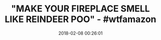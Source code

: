 ---
title: '"MAKE YOUR FIREPLACE SMELL LIKE REINDEER POO" - #wtfamazon'
name: >-
  Bull Schmidt's Reindeer Poo Strongly Scented Hand Poured Vegan Wax Melts, 12
  Scented Wax Cubes, 6.4 Ounces in 2 x 6-Packs
date: '2018-02-08 00:26:01'
buy_now: >-
  https://www.amazon.com/Bull-Schmidts-Reindeer-Strongly-Scented/dp/B01LXT3VL2?SubscriptionId=AKIAIA5RBQIWQVTCUEUQ&tag=coldcutdeals-20&linkCode=xm2&camp=2025&creative=165953&creativeASIN=B01LXT3VL2
description_markdown: >+
  Bull Schmidt's Reindeer Poo Strongly Scented Hand Poured Vegan Wax Melts, 12
  Scented Wax Cubes, 6.4 Ounces in 2 x 6-Packs

    - Soy wax burns cleaner and cooler, and it is even washable with just soap and warm water!

    - This soy-based product was created using sustainable methods and materials. The components used to make this product are vegan. Candlecopia does not use animal products or products derived from animals. We know you care about our planet and its inhabitants. So do we.

    - Loaded with scent to the absolute maximum recommended level for intense fragrance throw

tweet_id_str: '961395657197211648'
price: $9.25
you_save: ''
asin: B01LXT3VL2
image: 'https://images-na.ssl-images-amazon.com/images/I/51raEsR43oL.jpg'

---